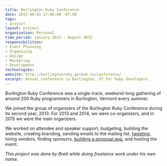 ```yaml
---
title: Burlington Ruby Conference
date: 2015-08-01 17:00:00 -07:00
tags:
- project
layout: project
organization: Personal
time_period: January 2013 - August 2015
responsibilities:
- Event Planning
- Organizing
- Design
- Marketing
- Development
technologies: 
website: http://burlingtonruby.github.io/conference/
excerpt: Annual conference in Burlington, VT for Ruby developers
---
```


Burlington Ruby Conference was a single-track, weekend-long gathering of around 200 Ruby programmers in Burlington, Vermont every summer.

We joined the group of organizers of the Burlington Ruby Conference during its second year, 2013. For 2013 and 2014, we were co-organizers, and in 2015 we were the main organizers.

We worked on attendee and speaker support, budgeting, building the website, creating branding, sending emails to the mailing list, [tweeting](https://twitter.com/btvrubyconf), hiring vendors, finding sponsors, [building a proposal app](https://github.com/burlingtonruby/proposals), and hosting the event.

_This project was done by Brett while doing freelance work under his own name._
